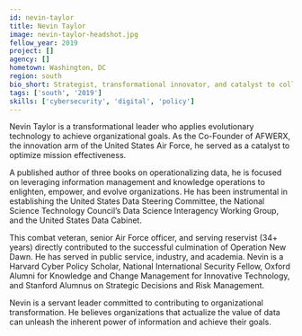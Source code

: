 ```yaml
---
id: nevin-taylor
title: Nevin Taylor
image: nevin-taylor-headshot.jpg
fellow_year: 2019
project: []
agency: []
hometown: Washington, DC
region: south
bio_short: Strategist, transformational innovator, and catalyst to collaboration. 34 years of leadership in industry, academia, and government. Actualizes the inherent value of data to unleash the power of information.
tags: ['south', '2019']
skills: ['cybersecurity', 'digital', 'policy']
---
```


Nevin Taylor is a transformational leader who applies evolutionary technology to achieve organizational goals. As the Co-Founder of AFWERX, the innovation arm of the United States Air Force, he served as a catalyst to optimize mission effectiveness.

A published author of three books on operationalizing data, he is focused on leveraging information management and knowledge operations to enlighten, empower, and evolve organizations. He has been instrumental in establishing the United States Data Steering Committee, the National Science Technology Council’s Data Science Interagency Working Group, and the United States Data Cabinet.

This combat veteran, senior Air Force officer, and serving reservist (34+ years) directly contributed to the successful culmination of Operation New Dawn. He has served in public service, industry, and academia. Nevin is a Harvard Cyber Policy Scholar, National International Security Fellow, Oxford Alumni for Knowledge and Change Management for Innovative Technology, and Stanford Alumnus on Strategic Decisions and Risk Management.

Nevin is a servant leader committed to contributing to organizational transformation.  He believes organizations that actualize the value of data can unleash the inherent power of information and achieve their goals.
